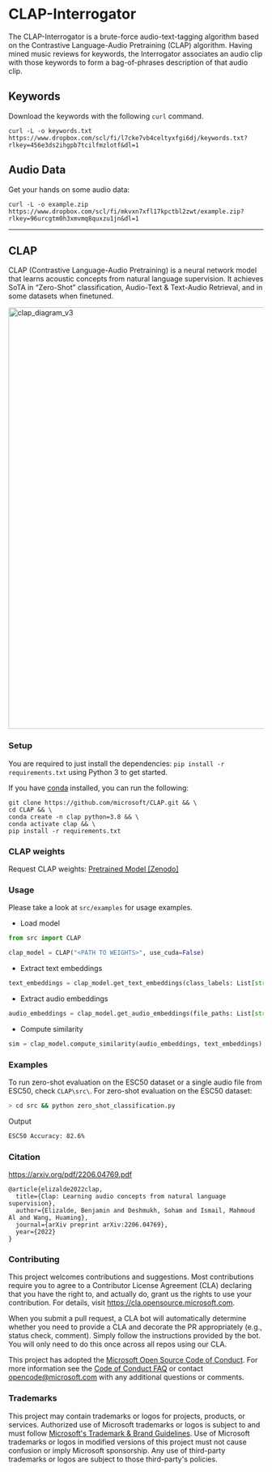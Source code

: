 # CLAP-Interrogator

The CLAP-Interrogator is a brute-force audio-text-tagging algorithm based on the Contrastive Language-Audio Pretraining (CLAP) algorithm. Having mined music reviews for keywords, the Interrogator associates an audio clip with those keywords to form a bag-of-phrases description of that audio clip.

## Keywords

Download the keywords with the following `curl` command.
```console
curl -L -o keywords.txt https://www.dropbox.com/scl/fi/l7cke7vb4celtyxfgi6dj/keywords.txt?rlkey=456e3ds2ihgpb7tcilfmzlotf&dl=1
```

## Audio Data

Get your hands on some audio data:

```console 
curl -L -o example.zip https://www.dropbox.com/scl/fi/mkvxn7xfl17kpctbl2zwt/example.zip?rlkey=96urcgtm0h3xmvmq8quxzu1jn&dl=1
```


--------------

## CLAP

CLAP (Contrastive Language-Audio Pretraining) is a neural network model that learns acoustic concepts from natural language supervision. It achieves SoTA in “Zero-Shot” classification, Audio-Text & Text-Audio Retrieval, and in some datasets when finetuned.

<img width="832" alt="clap_diagram_v3" src="https://user-images.githubusercontent.com/26778834/199842089-39ef6a2e-8abb-4338-bdfe-680abab70f53.png">

### Setup

You are required to just install the dependencies: `pip install -r requirements.txt` using Python 3 to get started.

If you have [conda](https://www.anaconda.com) installed, you can run the following: 

```shell
git clone https://github.com/microsoft/CLAP.git && \
cd CLAP && \
conda create -n clap python=3.8 && \
conda activate clap && \
pip install -r requirements.txt
```

### CLAP weights
Request CLAP weights: [Pretrained Model \[Zenodo\]](https://zenodo.org/record/7312125#.Y22vecvMIQ9)


### Usage

Please take a look at `src/examples` for usage examples. 

- Load model
```python
from src import CLAP 

clap_model = CLAP("<PATH TO WEIGHTS>", use_cuda=False)
```

- Extract text embeddings
```python
text_embeddings = clap_model.get_text_embeddings(class_labels: List[str])
```

- Extract audio embeddings
```python
audio_embeddings = clap_model.get_audio_embeddings(file_paths: List[str])
```

- Compute similarity 
```python
sim = clap_model.compute_similarity(audio_embeddings, text_embeddings)
```

### Examples
To run zero-shot evaluation on the ESC50 dataset or a single audio file from ESC50, check `CLAP\src\`. For zero-shot evaluation on the ESC50 dataset:
```bash
> cd src && python zero_shot_classification.py
```
Output
```bash
ESC50 Accuracy: 82.6%
```

### Citation
https://arxiv.org/pdf/2206.04769.pdf
```
@article{elizalde2022clap,
  title={Clap: Learning audio concepts from natural language supervision},
  author={Elizalde, Benjamin and Deshmukh, Soham and Ismail, Mahmoud Al and Wang, Huaming},
  journal={arXiv preprint arXiv:2206.04769},
  year={2022}
}
```

### Contributing

This project welcomes contributions and suggestions.  Most contributions require you to agree to a
Contributor License Agreement (CLA) declaring that you have the right to, and actually do, grant us
the rights to use your contribution. For details, visit https://cla.opensource.microsoft.com.

When you submit a pull request, a CLA bot will automatically determine whether you need to provide
a CLA and decorate the PR appropriately (e.g., status check, comment). Simply follow the instructions
provided by the bot. You will only need to do this once across all repos using our CLA.

This project has adopted the [Microsoft Open Source Code of Conduct](https://opensource.microsoft.com/codeofconduct/).
For more information see the [Code of Conduct FAQ](https://opensource.microsoft.com/codeofconduct/faq/) or
contact [opencode@microsoft.com](mailto:opencode@microsoft.com) with any additional questions or comments.

### Trademarks

This project may contain trademarks or logos for projects, products, or services. Authorized use of Microsoft 
trademarks or logos is subject to and must follow 
[Microsoft's Trademark & Brand Guidelines](https://www.microsoft.com/en-us/legal/intellectualproperty/trademarks/usage/general).
Use of Microsoft trademarks or logos in modified versions of this project must not cause confusion or imply Microsoft sponsorship.
Any use of third-party trademarks or logos are subject to those third-party's policies.
